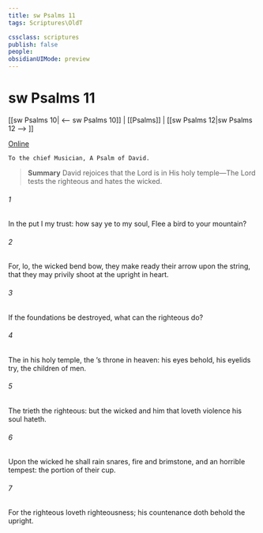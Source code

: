 ```yaml
---
title: sw Psalms 11
tags: Scriptures\OldT

cssclass: scriptures
publish: false
people:
obsidianUIMode: preview
---
```


# sw Psalms 11
[[sw Psalms 10| <-- sw Psalms 10]] | [[Psalms]] | [[sw Psalms 12|sw Psalms 12 --> ]]

[Online](https://churchofjesuschrist.org/study/scriptures/ot/ps/11?lang=eng)

```
To the chief Musician, A Psalm of David.
```

> __Summary__
David rejoices that the Lord is in His holy temple—The Lord tests the righteous and hates the wicked.

###### 1 
In the  put I my trust: how say ye to my soul, Flee  a bird to your mountain?

###### 2 
For, lo, the wicked bend  bow, they make ready their arrow upon the string, that they may privily shoot at the upright in heart.

###### 3 
If the foundations be destroyed, what can the righteous do?

###### 4 
The   in his holy temple, the ’s throne  in heaven: his eyes behold, his eyelids try, the children of men.

###### 5 
The  trieth the righteous: but the wicked and him that loveth violence his soul hateth.

###### 6 
Upon the wicked he shall rain snares, fire and brimstone, and an horrible tempest:  the portion of their cup.

###### 7 
For the righteous  loveth righteousness; his countenance doth behold the upright.


